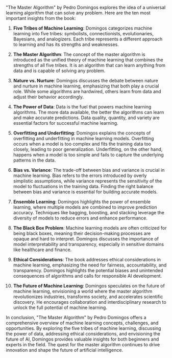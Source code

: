 "The Master Algorithm" by Pedro Domingos explores the idea of a universal learning algorithm that can solve any problem. Here are the ten most important insights from the book:

1. **Five Tribes of Machine Learning**: Domingos categorizes machine learning into five tribes: symbolists, connectionists, evolutionaries, Bayesians, and analogizers. Each tribe represents a different approach to learning and has its strengths and weaknesses.

2. **The Master Algorithm**: The concept of the master algorithm is introduced as the unified theory of machine learning that combines the strengths of all five tribes. It is an algorithm that can learn anything from data and is capable of solving any problem.

3. **Nature vs. Nurture**: Domingos discusses the debate between nature and nurture in machine learning, emphasizing that both play a crucial role. While some algorithms are hardwired, others learn from data and adjust their behavior accordingly.

4. **The Power of Data**: Data is the fuel that powers machine learning algorithms. The more data available, the better the algorithms can learn and make accurate predictions. Data quality, quantity, and variety are essential factors for successful machine learning.

5. **Overfitting and Underfitting**: Domingos explains the concepts of overfitting and underfitting in machine learning models. Overfitting occurs when a model is too complex and fits the training data too closely, leading to poor generalization. Underfitting, on the other hand, happens when a model is too simple and fails to capture the underlying patterns in the data.

6. **Bias vs. Variance**: The trade-off between bias and variance is crucial in machine learning. Bias refers to the errors introduced by overly simplistic assumptions, while variance represents the sensitivity of the model to fluctuations in the training data. Finding the right balance between bias and variance is essential for building accurate models.

7. **Ensemble Learning**: Domingos highlights the power of ensemble learning, where multiple models are combined to improve prediction accuracy. Techniques like bagging, boosting, and stacking leverage the diversity of models to reduce errors and enhance performance.

8. **The Black Box Problem**: Machine learning models are often criticized for being black boxes, meaning their decision-making processes are opaque and hard to interpret. Domingos discusses the importance of model interpretability and transparency, especially in sensitive domains like healthcare and finance.

9. **Ethical Considerations**: The book addresses ethical considerations in machine learning, emphasizing the need for fairness, accountability, and transparency. Domingos highlights the potential biases and unintended consequences of algorithms and calls for responsible AI development.

10. **The Future of Machine Learning**: Domingos speculates on the future of machine learning, envisioning a world where the master algorithm revolutionizes industries, transforms society, and accelerates scientific discovery. He encourages collaboration and interdisciplinary research to unlock the full potential of machine learning.

In conclusion, "The Master Algorithm" by Pedro Domingos offers a comprehensive overview of machine learning concepts, challenges, and opportunities. By exploring the five tribes of machine learning, discussing the power of data, addressing ethical considerations, and envisioning the future of AI, Domingos provides valuable insights for both beginners and experts in the field. The quest for the master algorithm continues to drive innovation and shape the future of artificial intelligence.